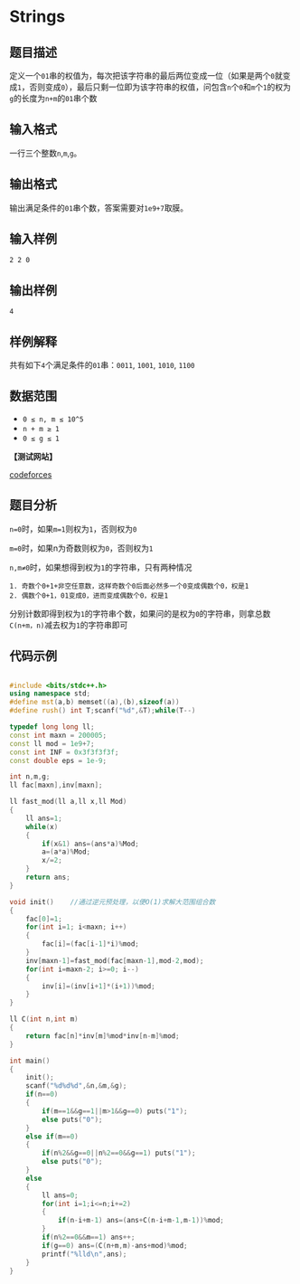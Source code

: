 # Strings


## 题目描述

定义一个`01`串的权值为，每次把该字符串的最后两位变成一位（如果是两个`0`就变成`1`，否则变成`0`），最后只剩一位即为该字符串的权值，问包含`n`个`0`和`m`个`1`的权为`g`的长度为`n+m`的`01`串个数

## 输入格式

一行三个整数`n`,`m`,`g`。

## 输出格式

输出满足条件的`01`串个数，答案需要对`1e9+7`取膜。

## 输入样例

    2 2 0

## 输出样例

    4

## 样例解释

共有如下`4`个满足条件的`01`串：`0011`, `1001`, `1010`, `1100`
    
## 数据范围
- `0 ≤ n, m ≤ 10^5`
- `n + m ≥ 1`
- `0 ≤ g ≤ 1`

**【测试网站】**

[codeforces](https://codeforces.com/problemset/problem/336/D) 

## 题目分析
   
  `n=0`时，如果`m=1`则权为`1`，否则权为`0`

  `m=0`时，如果n为奇数则权为`0`，否则权为`1`

  `n,m≠0`时，如果想得到权为`1`的字符串，只有两种情况

    1. 奇数个0+1+非空任意数，这样奇数个0后面必然多一个0变成偶数个0，权是1
    2. 偶数个0+1，01变成0，进而变成偶数个0，权是1
    
  分别计数即得到权为`1`的字符串个数，如果问的是权为`0`的字符串，则拿总数`C(n+m，n)`减去权为`1`的字符串即可

  
## 代码示例

```c++

#include <bits/stdc++.h>
using namespace std;
#define mst(a,b) memset((a),(b),sizeof(a))
#define rush() int T;scanf("%d",&T);while(T--)

typedef long long ll;
const int maxn = 200005;
const ll mod = 1e9+7;
const int INF = 0x3f3f3f3f;
const double eps = 1e-9;

int n,m,g;
ll fac[maxn],inv[maxn];

ll fast_mod(ll a,ll x,ll Mod)
{
    ll ans=1;
    while(x)
    {
        if(x&1) ans=(ans*a)%Mod;
        a=(a*a)%Mod;
        x/=2;
    }
    return ans;
}

void init()    //通过逆元预处理，以便O(1)求解大范围组合数
{
    fac[0]=1;
    for(int i=1; i<maxn; i++)
    {
        fac[i]=(fac[i-1]*i)%mod;
    }
    inv[maxn-1]=fast_mod(fac[maxn-1],mod-2,mod);
    for(int i=maxn-2; i>=0; i--)
    {
        inv[i]=(inv[i+1]*(i+1))%mod;
    }
}

ll C(int n,int m)
{
    return fac[n]*inv[m]%mod*inv[n-m]%mod;
}

int main()
{
    init();
    scanf("%d%d%d",&n,&m,&g);
    if(n==0)
    {
        if(m==1&&g==1||m>1&&g==0) puts("1");
        else puts("0");
    }
    else if(m==0)
    {
        if(n%2&&g==0||n%2==0&&g==1) puts("1");
        else puts("0");
    }
    else
    {
        ll ans=0;
        for(int i=1;i<=n;i+=2)
        {
            if(n-i+m-1) ans=(ans+C(n-i+m-1,m-1))%mod;
        }
        if(n%2==0&&m==1) ans++;
        if(g==0) ans=(C(n+m,m)-ans+mod)%mod;
        printf("%lld\n",ans);
    }
}


```
   
   
   
